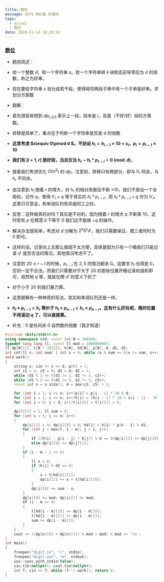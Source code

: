 ```yaml
---
title: 数位
message: dsfz NOI篇 的密码
tags:
  - accnoi
  - 数论
date: 2024-11-14 18:29:52
---
```

### [数位](http://47.92.197.167:5283/contest/554/problem/1)

- 题目简述：
- 给一个整数 $d$，和一个字符串 $s$。若一个字符串转十进制去前导零后为 $d$ 的倍数，称之为好串。
- 现在要给字符串 $s$ 划分成若干段，使得相邻两段子串中有一个子串是好串。求划分方案数
- 题解：
- 首先很容易想到 $dp_{i,0/1}$ 表示上一段，段末是 $i$，且是（不好/好）段的方案数。
- 转移是简单了，重点在于判断一个字符串是否是 $d$ 的倍数
- **这里考虑 $s\equiv 0\pmod d $。不妨设 $h_i=h_{i-1}\times 10+s_i$，$p_i=p_{i-1}\times 10$**
- **我们有 $[l+1,r]$ 是好段，当且仅当 $h_{r}-h_{l}*p_{r-l}\equiv 0\pmod d$**。
- 接着我们考虑优化 $O(n^2)$ 的 $dp$。注意到，转移只有两部分，即与 $h_r$ 同余，与 $h_r$ 不同余。
- 由注意到 $h_l$ 随着 $r$ 的增大，对 $h_r$ 的相对贡献会不断 $\times 10$，我们不放设一个全局权，记作 $q$，使得 $h'_l\times q$ 等于真实的 $h_l*p_{r-l}$，而 $h_l*p_{r-l}\div q$ 作为 $h'_l$。这里只可意会，和单调队列有异曲同工之妙。
- 反思：这样做真的对吗？其实是不对的，因为随着 $r$ 的增大 $q$ 不断乘 $10$。这时若有 $p$ 在模意义下等于 $0$ 我们边不能做 $\div q$ 的操作。
- 解决办法很简单，考虑对 $d$ 分解为 $2^x 5^y d'$，我们只需要保证，模三者同时为 $0$ 即可。
- 这样的话，记录向上文那么做就不太方便，具体是因为只有一个桶我们只能记录 $d'$ 是否合法的情况，其他情况考虑不了。
- 注意到 $20\le r-l$ 的时候，$p_{r-l}$ 在 $2,5$ 的情况都余 $0$。这要求 $h_{l}$ 也得是 $0$，否则一定不合法。而我们只需要对于大于 $20$ 的那些位置开桶记录权值和即可，自然地 $q$ 等，就是在模 $d'$ 的意义下的了
- 对于小于 $20$ 的我们暴力算。
- 这里题解有一种神奇的写法，其实和单调队列还是一样。
- **$h_l\times p_{r-l}=h_r$ 等价于 $h_l\times p_{n-l}=h_r\times p_{n-r}$。这有什么好处呢，桶的位置不用滚动 $q$ 了，可以直接算。**

- 补充：$0$ 是任何非 $0$ 自然数的倍数（我才知道）

``` c++
#include <bits/stdc++.h>
using namespace std; const int N = 100100;
typedef long long ll; const ll mod = 1000000007;
ll dp[N][2], t[N * 10][2], h[N], hd[N], p[N], d, d1, d2;
int cnt(ll x, int num) { int s = 0; while (x % num == 0)x /= num, s++; return s; }
void work()
{
	string s; cin >> s >> d; p[0] = 1;
	int c2 = 0, c5 = 0; d1 = d; d2 = 1;
	while (d1 % 2 == 0)d1 /= 2, d2 *= 2, c2++;
	while (d1 % 5 == 0)d1 /= 5, d2 *= 5, c5++;
	const int n = s.size(), m = max(c2, c5) + 1;

	for (int i = 1; i <= n; i++)p[i] = p[i - 1] * 10 % d;
	for (int i = 1; i <= n; i++)h[i] = (h[i - 1] * 10 + s[i - 1] - '0') % d, hd[i] = h[i] % d1;
	for (int i = 0; i < d; i++)t[i][0] = t[i][1] = 0;

	dp[0][1] = 1; ll sum = 0;
	for (int i = 1; i <= n; i++)
	{
		dp[i][1] = 0; dp[i][0] = 0; hd[i] = h[i] * p[n - i] % d1;
		for (int j = max(0, i - m); j < i; j++)
		{
			if ((h[i] - p[i - j] * h[j]) % d == 0)dp[i][1] += dp[j][0] + dp[j][1];
			else dp[i][0] += dp[j][1];
		}
		if (i - m - 1 >= 0)
		{
			ll x = 0;
			if (h[i] % d2 == 0)
			{
				x = t[hd[i]][1];
				dp[i][1] += x + t[hd[i]][0];
			}
			dp[i][0] += sum - x;
		}
		dp[i][0] %= mod; dp[i][1] %= mod;
		if (i - m >= 0)
		{
			t[hd[i - m]][0] += dp[i - m][0];
			t[hd[i - m]][1] += dp[i - m][1];
			sum += dp[i - m][1];
		}
	}
	cout << ((dp[n][0] + dp[n][1]) % mod + mod) % mod << '\n';
}
int main()
{
	freopen("digit.in", "r", stdin);
	freopen("digit.out", "w", stdout);
	ios::sync_with_stdio(false);
	cin.tie(nullptr); cout.tie(nullptr);
	int T; cin >> T; while (T--) work(); return 0;
}
```